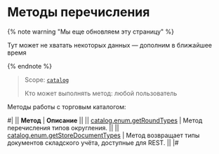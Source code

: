# Методы перечисления

{% note warning "Мы еще обновляем эту страницу" %}

Тут может не хватать некоторых данных — дополним в ближайшее время

{% endnote %}

> Scope: [`catalog`](../../scopes/permissions.md)
>
> Кто может выполнять метод: любой пользователь

Методы работы с торговым каталогом:

#|
|| **Метод** | **Описание** ||
|| [catalog.enum.getRoundTypes](catalog-enum-get-round-types.md) | Метод перечисления типов округления. ||
|| [catalog.enum.getStoreDocumentTypes](catalog-enum-get-store-document-types.md) | Метод возвращает типы документов складского учёта, доступные для REST. ||
|#